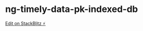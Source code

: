 # ng-timely-data-pk-indexed-db

[Edit on StackBlitz ⚡️](https://stackblitz.com/edit/ng-timely-data-pk-indexed-db)